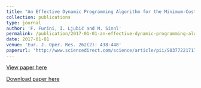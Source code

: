 ```yaml
---
title: "An Effective Dynamic Programming Algorithm for the Minimum-Cost Maximal Knapsack Packing Problem"
collection: publications
type: journal
author: 'F. Furini, I. Ljubić and M. Sinnl'
permalink: /publication/2017-01-01-an-effective-dynamic-programming-algorithm-for-the-minimum-cost-maximal-knapsack-packing-problem
date: 2017-01-01
venue: 'Eur. J. Oper. Res. 262(2): 438-448'
paperurl: 'http://www.sciencedirect.com/science/article/pii/S0377221717302928'
---
```

[View paper here](http://www.sciencedirect.com/science/article/pii/S0377221717302928)

[Download paper here]({{site.url}}/docs/http://homepage.univie.ac.at/markus.sinnl/wp-content/uploads/2016/09/MCMKP-techreport.pdf)
